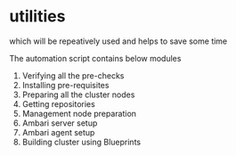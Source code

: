 # utilities
which will be repeatively used and helps to save some time

The automation script contains below modules

1.	Verifying all the pre-checks
2.	Installing pre-requisites
3.	Preparing all the cluster nodes
4.	Getting repositories
5.	Management node preparation
6.	Ambari server setup
7.	Ambari agent setup
8.	Building cluster using Blueprints

